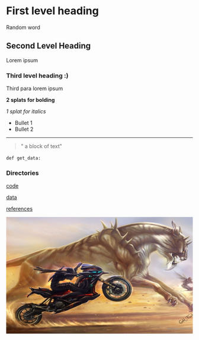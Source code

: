 # First level heading
Random word

## Second Level Heading
Lorem ipsum

### Third level heading :)
Third para lorem ipsum

**2 splats for bolding**

*1 splat for italics*

* Bullet 1
* Bullet 2

---
>" a block of text"

`def get_data:`
### Directories
[code](./code)

[data](./data/)

[references](./references)

![bike](./images/MotorcycleWallpaper.jpg)
